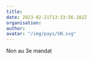 ```yaml
---
title: 
date: 2023-02-21T13:33:56.102Z
organisation: 
author: 
avatar: "/img/pays/SN.svg"
---
```


Non au 3e mandat 